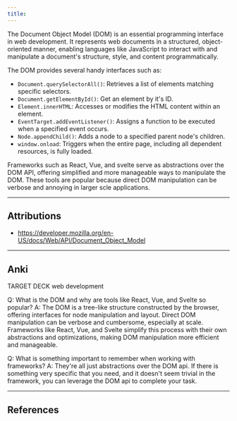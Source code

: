 ```yaml
---
title:
---
```

The Document Object Model (DOM) is an essential programming interface in web development. It represents web documents in a structured, object-oriented manner, enabling languages like JavaScript to interact with and manipulate a document's structure, style, and content programmatically.

The DOM provides several handy interfaces such as:
- `Document.querySelectorAll()`: Retrieves a list of elements matching specific selectors.
- `Document.getElementById()`: Get an element by it's ID.
- `Element.innerHTML`: Accesses or modifies the HTML content within an element.
- `EventTarget.addEventListener()`: Assigns a function to be executed when a specified event occurs.
- `Node.appendChild()`: Adds a node to a specified parent node's children.
- `window.onload`: Triggers when the entire page, including all dependent resources, is fully loaded.

Frameworks such as React, Vue, and svelte serve as abstractions over the DOM API, offering simplified and more manageable ways to manipulate the DOM. These tools are popular because direct DOM manipulation can be verbose and annoying in larger scle applications.

---
## Attributions
- https://developer.mozilla.org/en-US/docs/Web/API/Document_Object_Model

---
## Anki

TARGET DECK
web development


Q: What is the DOM and why are tools like React, Vue, and Svelte so popular?
A: The DOM is a tree-like structure constructed by the browser, offering interfaces for node manipulation and layout. Direct DOM manipulation can be verbose and cumbersome, especially at scale. Frameworks like React, Vue, and Svelte simplify this process with their own abstractions and optimizations, making DOM manipulation more efficient and manageable.
<!--ID: 1697472671135-->

Q: What is something important to remember when working with frameworks?
A: They're all just abstractions over the DOM api. If there is something very specific that you need, and it doesn't seem trivial in the framework, you can leverage the DOM api to complete your task.
<!--ID: 1702387510062-->




---
## References


